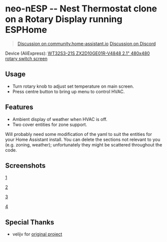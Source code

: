 # neo-nESP -- Nest Thermostat clone on a Rotary Display running ESPHome

> [Discussion on community.home-assistant.io](https://community.home-assistant.io/t/esphome-nest-thermostat-clone-on-cheap-rotary-display/)
> [Discussion on Discord](https://discord.com/channels/429907082951524364/1275465022654648362)

Device (AliExpress): [WT32S3-21S ZX2D10GE01R-V4848 2.1" 480x480 rotary switch screen](https://www.aliexpress.com/item/1005006102533124.html) 

## Usage

* Turn rotary knob to adjust set temperature on main screen.
* Press centre button to bring up menu to control HVAC.

## Features 

* Ambient display of weather when HVAC is off.
* Two cover entities for zone support.

Will probably need some modification of the yaml to suit the entities for your Home Assistant install. You can delete the sections not relevant to you (e.g. zoning, weather); unfortunately they might be scattered throughout the code.


## Screenshots

[1](static/IMG_3918.jpeg)

[2](static/IMG_3919.jpeg)

[3](static/IMG_3922.jpeg)

[4](static/IMG_3923.jpeg)


## Special Thanks

* velijv for [original project](https://github.com/velijv/nesp/)
